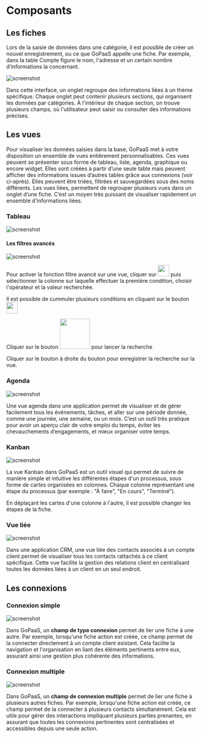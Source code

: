 # Composants

## Les fiches

Lors de la saisie de données dans une catégorie, il est possible de créer un nouvel enregistrement, ou ce que GoPaaS appelle une fiche. Par exemple, dans la table Compte figure le nom, l'adresse et un certain nombre d’informations la concernant.

![screenshot](images/image11.png "Ecran principal")

Dans cette interface, un onglet regroupe des informations liées à un thème spécifique. Chaque onglet peut contenir plusieurs sections, qui organisent les données par catégories. À l'intérieur de chaque section, on trouve plusieurs champs, où l'utilisateur peut saisir ou consulter des informations précises.

## Les vues
Pour visualiser les données saisies dans la base, GoPaaS met à votre disposition un ensemble de vues entièrement personnalisables. Ces vues peuvent se présenter sous forme de tableau, liste, agenda, graphique ou encore widget. Elles sont créées à partir d’une seule table mais peuvent afficher des informations issues d’autres tables grâce aux connexions (voir ci-après). Elles peuvent être triées, filtrées et sauvegardées sous des noms différents. Les vues liées, permettent de regrouper plusieurs vues dans un onglet d’une fiche. C’est un moyen très puissant de visualiser rapidement un ensemble d’informations liées.

### Tableau
![screenshot](images/image1.png "Ecran principal")

#### Les filtres avancés
![screenshot](images/image2.png "Ecran principal")

Pour activer la fonction filtre avancé sur une vue, cliquer sur <img src="images/image3.png" width="30"> puis sélectionner la colonne sur laquelle effectuer la première condition, choisir l'opérateur et la valeur recherchée.

Il est possible de cummuler plusieurs conditions en cliquant sur le bouton <img src="images/image5.png" width="30">

Cliquer sur le bouton <img src="images/image4.png" width="80"> pour lancer la recherche

Cliquer sur le bouton à droite du bouton pour enregistrer la recherche sur la vue.

### Agenda
![screenshot](images/image6.png "Ecran principal")

Une vue agenda dans une application permet de visualiser et de gérer facilement tous les événements, tâches, et aller sur une période donnée, comme une journée, une semaine, ou un mois. C’est un outil très pratique pour avoir un aperçu clair de votre emploi du temps, éviter les chevauchements d’engagements, et mieux organiser votre temps.

### Kanban
![screenshot](images/image7.png "Ecran principal")

La vue Kanban dans GoPaaS est un outil visuel qui permet de suivre de manière simple et intuitive les différentes étapes d'un processus, sous forme de cartes organisées en colonnes. Chaque colonne représentant une étape du processus (par exemple : "À faire", "En cours", "Terminé").

En déplaçant les cartes d'une colonne à l'autre, il est possible changer les étapes de la fiche.

### Vue liée
![screenshot](images/image8.png "Ecran principal")

Dans une application CRM, une vue liée des contacts associés à un compte client permet de visualiser tous les contacts rattachés à ce client spécifique. Cette vue facilite la gestion des relations client en centralisant toutes les données liées à un client en un seul endroit.

## Les connexions

### Connexion simple

![screenshot](images/image9.png "Ecran principal")

Dans GoPaaS, un **champ de type connexion** permet de lier une fiche à une autre. Par exemple, lorsqu'une fiche action est créée, ce champ permet de la connecter directement à un compte client existant. Cela facilite la navigation et l'organisation en liant des éléments pertinents entre eux, assurant ainsi une gestion plus cohérente des informations.

### Connexion multiple

![screenshot](images/image10.png "Ecran principal")

Dans GoPaaS, un **champ de connexion multiple** permet de lier une fiche à plusieurs autres fiches. Par exemple, lorsqu'une fiche action est créée, ce champ permet de la connecter à plusieurs contacts simultanément. Cela est utile pour gérer des interactions impliquant plusieurs parties prenantes, en assurant que toutes les connexions pertinentes sont centralisées et accessibles depuis une seule action.